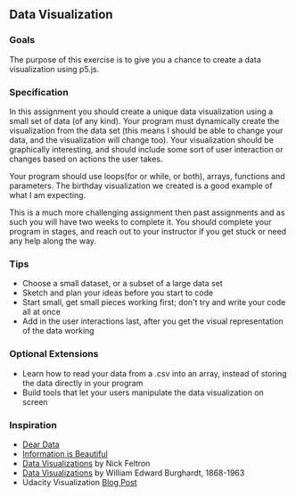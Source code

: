 ## Data Visualization

### Goals
The purpose of this exercise is to give you a chance to create a data visualization using p5.js.

### Specification
In this assignment you should create a unique data visualization using a small set of data (of any kind). Your program must dynamically create the visualization from the data set (this means I should be able to change your data, and the visualization will change too). Your visualization should be graphically interesting, and should include some sort of user interaction or changes based on actions the user takes.

Your program should use loops(for or while, or both), arrays, functions and parameters. The birthday visualization we created is a good example of what I am expecting.

This is a much more challenging assignment then past assignments and as such you will have two weeks to complete it. You should complete your program in stages, and reach out to your instructor if you get stuck or need any help along the way.

### Tips
* Choose a small dataset, or a subset of a large data set
* Sketch and plan your ideas before you start to code
* Start small, get small pieces working first; don't try and write your code all at once
* Add in the user interactions last, after you get the visual representation of the data working

### Optional Extensions
* Learn how to read your data from a .csv into an array, instead of storing the data directly in your program
* Build tools that let your users manipulate the data visualization on screen

### Inspiration
* [Dear Data](http://www.dear-data.com/theproject)
* [Information is Beautiful](http://www.informationisbeautiful.net/)
* [Data Visualizations](http://feltron.com/) by Nick Feltron
* [Data Visualizations](http://www.loc.gov/pictures/search/?q=%22lot%2011931%22%20NOT%20medal&st=grid&co=anedub&loclr=blogpic) by William Edward Burghardt, 1868-1963
* Udacity Visualization [Blog Post](http://blog.udacity.com/2015/01/15-data-visualizations-will-blow-mind.html)